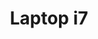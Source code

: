 ---
title: Laptop i7
icon: fab fa-windows
cpu: Intel Core i7-4700HQ
gpu: Intel HD Graphics 4600 + NVIDIA GTX 850M
ram: 8 GB DDR3
mobo: Unknown/Generic
---